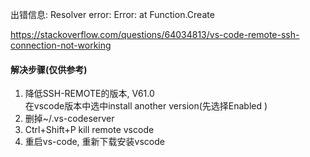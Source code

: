 出错信息: 
Resolver error: Error: at Function.Create


https://stackoverflow.com/questions/64034813/vs-code-remote-ssh-connection-not-working

#### 解决步骤(仅供参考)
1. 降低SSH-REMOTE的版本, V61.0  
    在vscode版本中选中install another version(先选择Enabled
    )  
2. 删掉~/.vs-codeserver  
3. Ctrl+Shift+P kill remote vscode  
4. 重启vs-code, 重新下载安装vscode  
